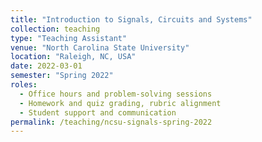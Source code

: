 ```yaml
---
title: "Introduction to Signals, Circuits and Systems"
collection: teaching
type: "Teaching Assistant"
venue: "North Carolina State University"
location: "Raleigh, NC, USA"
date: 2022-03-01
semester: "Spring 2022"
roles:
  - Office hours and problem-solving sessions
  - Homework and quiz grading, rubric alignment
  - Student support and communication
permalink: /teaching/ncsu-signals-spring-2022
---
```

